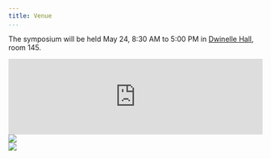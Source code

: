 ```yaml
---
title: Venue
...
```


The symposium will be held May 24, 8:30 AM to 5:00 PM in
[Dwinelle Hall](http://www.berkeley.edu/map?dwinelle), room 145.

<!-- TODO how to display this on medium, but not small, screens? -->
<iframe id="map" src="https://www.google.com/maps/embed?pb=!1m18!1m12!1m3!1d3149.562074147836!2d-122.26279288436788!3d37.87053601441661!2m3!1f0!2f0!3f0!3m2!1i1024!2i768!4f13.1!3m3!1m2!1s0x80857c26610ad571%3A0xbe2fcc5cc90918e1!2sDwinelle+Hall!5e0!3m2!1sen!2sus!4v1522296842184" style="width: 1000px; max-width:100%;" frameborder="0" style="border:0" allowfullscreen></iframe>

<img src="https://upload.wikimedia.org/wikipedia/en/5/5d/Dwinelle_hall_uc_berkeley.jpg" class="wideimg"/>
</br>
<img src="https://confluence.ets.berkeley.edu/confluence/download/attachments/51418384/Dw145.jpg?version=1&modificationDate=1496771363000&api=v2"/>
